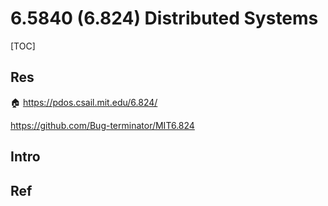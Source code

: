 # 6.5840 (6.824) Distributed Systems

[TOC]



## Res
🏠 https://pdos.csail.mit.edu/6.824/

https://github.com/Bug-terminator/MIT6.824


## Intro


## Ref

